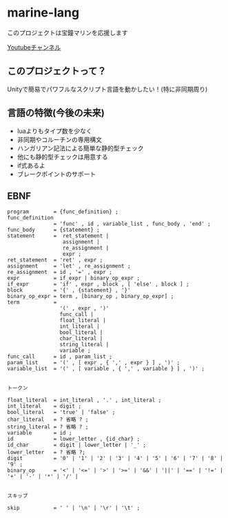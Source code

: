 # marine-lang
このプロジェクトは宝鐘マリンを応援します

[Youtubeチャンネル](https://www.youtube.com/channel/UCCzUftO8KOVkV4wQG1vkUvg)
## このプロジェクトって？

Unityで簡易でパワフルなスクリプト言語を動かしたい！(特に非同期周り)

## 言語の特徴(今後の未来)

- luaよりもタイプ数を少なく
- 非同期やコルーチンの専用構文
- ハンガリアン記法による簡単な静的型チェック
- 他にも静的型チェックは用意する
- if式あるよ
- ブレークポイントのサポート

## EBNF

```ebnf
program        = {func_definition} ;
func_definition
               = 'func' , id , variable_list , func_body , 'end' ;
func_body      = {statement} ;
statement      =  ret_statement |
                  assignment |
                  re_assignment |
                  expr ;
ret_statement  = 'ret' , expr ;
assignment     = 'let' , re_assignment ;
re_assignment  = id , '=' , expr ;
expr           = if_expr | binary_op_expr ;
if_expr        = 'if' , expr , block , [ 'else' , block ] ;
block          = '{' , {statement} , '}'
binary_op_expr = term , [binary_op , binary_op_expr] ;
term           =
                 '(' , expr , ')'
                 func_call | 
                 float_literal | 
                 int_literal | 
                 bool_literal | 
                 char_literal | 
                 string_literal |
                 variable ;
func_call      = id , param_list ;
param_list     = '(' , [ expr , { ',' , expr } ] , ')' ;
variable_list  = '(' , [ variable , { ',' , variable } ] , ')' ;


トークン

float_literal  = int_literal , '.' , int_literal ;
int_literal    = digit ;
bool_literal   = 'true' | 'false' ;
char_literal   = ? 省略 ? ;
string_literal = ? 省略 ? ;
variable       = id ;
id             = lower_letter , {id_char} ;
id_char        = digit | lower_letter | '_' ;
lower_letter   = ? 省略 ?;
digit          = '0' | '1' | '2' | '3' | '4' | '5' | '6' | '7' | '8' | '9' ;
binary_op      = '<' | '<=' | '>' | '>=' | '&&' | '||' | '==' | '!=' | '+' | '-' | '*' | '/' | 


スキップ

skip           = ' ' | '\n' | '\r' | '\t' ;
```
